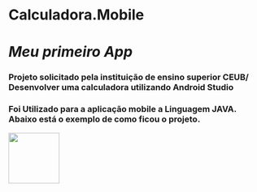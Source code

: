 # Calculadora.Mobile

# **_Meu primeiro App_**

### **Projeto solicitado pela instituição de ensino superior CEUB/ Desenvolver uma calculadora utilizando Android Studio**


### Foi Utilizado para a aplicação mobile a Linguagem JAVA. Abaixo está o exemplo de como ficou o projeto.  

<img width="100px" height="100px" src="[https://giphy.com/gifs/ivYhhKvIOaWMHs67zD](https://media3.giphy.com/media/ivYhhKvIOaWMHs67zD/giphy.gif?cid=790b7611d7355c6815a28dbef996083ec20839382b9198d3&rid=giphy.gif&ct=g)">
